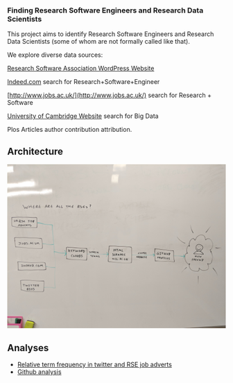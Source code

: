 ### Finding Research Software Engineers and Research Data Scientists

This project aims to identify Research Software Engineers and Research Data Scientists (some of whom are not formally called like that).

We explore diverse data sources:

[Research Software Association WordPress Website](http://rse.ac.uk/)

[Indeed.com](http://indeed.com) search for Research+Software+Engineer

[http://www.jobs.ac.uk/](http://www.jobs.ac.uk/) search for Research + Software

[University of Cambridge Website](http://www.cam.ac.uk) search for Big Data

Plos Articles author contribution attribution.

## Architecture

![architecture diagram](IMG_20180320_163710.jpg)

## Analyses

* [Relative term frequency in twitter and RSE job adverts](RSEDescriptionAnalysis.nb.html)
* [Github analysis](https://github.com/mawds/FindRSEs/blob/master/find-github-users.ipynb)

